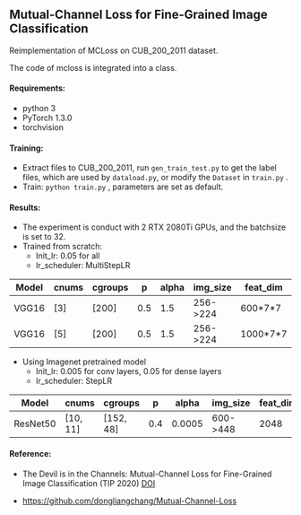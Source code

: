 ## Mutual-Channel Loss for Fine-Grained Image Classification

Reimplementation of MCLoss on CUB_200_2011 dataset. 

The code of mcloss is integrated into a class.

#### Requirements:

- python 3
- PyTorch 1.3.0
- torchvision

#### Training:

- Extract files to CUB_200_2011, run `gen_train_test.py` to get the label files, which are used by `dataload.py`, or modify the `Dataset` in `train.py` .
- Train: `python train.py` , parameters are set as default.

#### Results:

- The experiment is conduct with 2 RTX 2080Ti GPUs, and the batchsize is set to 32.
- Trained from scratch:
  - Init_lr: 0.05 for all
  - lr_scheduler: MultiStepLR
  
| Model |cnums|cgroups|p|alpha|img_size|feat_dim|Acc@1|
| ----| ---------- | ---------- | ---------- | ---------- | ---------- | ---------- | ---------- |
|VGG16|[3]|[200]|0.5|1.5| 256->224 |600\*7\*7|67.4|
|VGG16|[5]|[200]|0.5|1.5| 256->224 |1000\*7\*7|66.4|
- Using Imagenet pretrained model
  - Init_lr: 0.005 for conv layers, 0.05 for dense layers
  - lr_scheduler: StepLR

| Model |cnums|cgroups|p|alpha|img_size|feat_dim|Acc@1|
| ----| ---------- | ---------- | ---------- | ---------- | ---------- | ---------- | ---------- |
| ResNet50  |[10, 11]|[152, 48]|0.4|0.0005| 600->448 | 2048 |86.9|

#### Reference:

- The Devil is in the Channels: Mutual-Channel Loss for Fine-Grained Image Classification (TIP 2020) [DOI](https://doi.org/10.1109/TIP.2020.2973812)

- https://github.com/dongliangchang/Mutual-Channel-Loss





